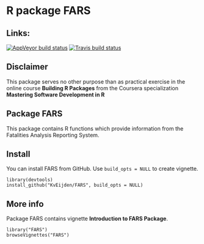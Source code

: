 # R package FARS 

<!-- badges: start -->
## Links:
[![AppVeyor build status](https://ci.appveyor.com/api/projects/status/github/Jechu2/FARS?branch=master&svg=true)](https://ci.appveyor.com/project/Jechu2/FARS)
[![Travis build status](https://travis-ci.com/Jechu2/FARS.svg?branch=master)](https://travis-ci.com/Jechu2/FARS)
<!-- badges: end -->

## Disclaimer

This package serves no other purpose than as practical exercise in the online course **Building R Packages** from the Coursera specialization **Mastering Software Development in R**

## Package FARS

This package contains R functions which provide information from the Fatalities Analysis Reporting System.

## Install

You can install FARS from GitHub. Use `build_opts = NULL` to create vignette.

~~~~
library(devtools)
install_github("KvEijden/FARS", build_opts = NULL)
~~~~

## More info

Package FARS contains vignette **Introduction to FARS Package**.

~~~~
library("FARS")
browseVignettes("FARS")
~~~~





